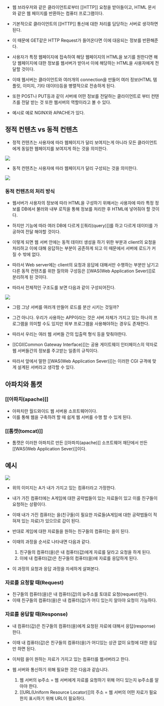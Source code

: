 - 웹 브라우저와 같은 클라이언트로부터 [[HTTP]] 요청을 받아들이고, HTML 문서와 같은 웹 페이지를 반환하는 컴퓨터 프로그램이다.

- 기본적으로 클라이언트의 [[HTTP]] 통신에 대한 처리를 담당하는 서버로 생각하면 된다.

- 이 때문에 GET같은 HTTP Request가 들어온다면 이에 대응되는 정보를 반환해준다.
- 사용자가 특정 웹페이지에 접속하여 해당 웹페이지의 HTML을 보기를 원한다면 해당 웹페이지에 대한 정보를 웹서버가 받아서 이에 해당하는 HTML을 사용자에게 전달할 것이다.

- 이때 웹서버는 클라이언트와 여러개의 connection을 만들어 여러 정보(HTML 템플릿, 이미지, 기타 데이터)등을 병렬적으로 전송하게 된다.

- 또한 POST나 PUT등과 같이 서버에 어떤 정보를 전달하는 클라이언트로 부터 컨텐츠를 전달 받는 것 또한 웹서버의 역할이라고 볼 수 있다.

- 예시로 예로 NGINX와 APACHE가 있다.


## 정적 컨텐츠 vs 동적 컨텐츠

- 정적 컨텐츠는 사용자에 따라 웹페이지가 달리 보여지는게 아니라 모든 클라이언트에게 동일한 웹페이지를 보여지게 하는 것을 의미한다.

![](https://blog.kakaocdn.net/dn/VAH6U/btrpcPOQJU0/5YYQWISyLOdLMuEoSme87k/img.png)

- 동적 컨텐츠는 사용자에 따라 웹페이지가 달리 구성되는 것을 의미한다.

![](https://blog.kakaocdn.net/dn/dgDSI0/btrpiHoFmMG/VKOH4184qn7G8kJtyMbzB0/img.png)

### 동적 컨텐츠의 처리 방식

- 웹서버가 사용자의 정보에 따라 HTML을 구성하기 위해서는 사용자에 따라 특정 정보를 DB에서 불러와 내부 로직을 통해 정보를 처리한 후 HTML에 넣어줘야 할 것이다.

- 하지만 기능에 따라 여러 DB에 다르게 [[쿼리(query)]]를 하고 다르게 데이터를 가공하여 전달 해야할 것이다. 

- 이렇게 되면 웹 서버 안에는 동적 데이터 생성을 하기 위한 부분과 client의 요청을 처리하고 이에 대해 응답하는 부분이 공존하게 되고 이 때문에서 서버에 로드가 커질 수 밖에 없다.

- 따라서 Web server에는 client의 요청과 응답에 대해서만 수행하는 부분만 남기고 다른 동적 컨텐츠를 위한 질의와 구성등은 [[WAS(Web Application Sever)]]로 분리하게 된 것이다.

- 따라서 전체적인 구조도를 보면 다음과 같이 구성되어진다.

![](https://blog.kakaocdn.net/dn/ddu6vR/btrpgzYJeOt/G7yupopF42RFKcwbrCgFeK/img.png)

- 그럼 그냥 서버를 여러개 만들어 로드를 분산 시키는 것일까?

- 그건 아니다. 우리가 사용하는 APP이라는 것은 서버 자체가 가지고 있는 하나의 프로그램을 의미할 수도 있지만 외부 프로그램을 사용해야하는 경우도 존재한다.
- 따라서 우리는 여러 웹 서버들 간의 입출력 형식 등을 맞춰야한다.

- [[CGI(Common Gateway Interface)]]는 공용 게이트웨이 인터페이스의 약자로 웹 서버들간의 정보를 주고받는 일종의 규칙이다.
- 따라서 앞에서 말한 [[WAS(Web Application Sever)]]는 이러한 CGI 규격에 맞게 설계된 서버라고 생각할 수 있다.


## 아파치와 톰캣

### [[아파치(apache)]]

- 아파치란 월드와이드 웹 서버용 소프트웨어이다. 
- 이를 통해 웹을 구축하려 할 때 쉽게 웹 서버를 수행 할 수 있게 된다.

### [[톰캣(tomcat)]]

- 톰캣은 이러한 아파치르 만든 [[아파치(apache)]] 소프트웨어 재단에서 만든 [[WAS(Web Application Sever)]]이다.

## 예시

![](https://blog.kakaocdn.net/dn/bEURhB/btrVUjbA3z1/KgmEvKDUqKx4cBIVtyQcnK/img.png)

- 위의 이미지는 A가 내가 가지고 있는 컴퓨터라고 가정한다.
- 내가 가진 컴퓨터에는 A게임에 대한 공략법들이 있는 자료들이 있고 이를 친구들이 요청하는 상황이다.

- 이때 내가 가진 컴퓨터는 을(친구들)이 필요한 자료들(A게임에 대한 공략법들이 적혀져 있는 자료)가 있으므로 갑이 된다.

- 반대로 게임에 대한 자료들을 원하는 친구들의 컴퓨터는 을이 된다.

- 이때의 과정을 순서로 나타내면 다음과 같다.
	1. 친구들의 컴퓨터(을)은 내 컴퓨터(갑)에게 자료를 달라고 요청을 하게 된다.
	2. 이에 내 컴퓨터(갑)은 친구들의 컴퓨터(을)에 자료를 응답하게 된다.


- 이 과정의 요청과 응답 과정을 자세하게 살펴본다.

### 자료를 요청할 때(Request)

- 친구들의 컴퓨터(을)은 내 컴퓨터(갑)의 ip주소를 토대로 요청(request)한다.
- 이때 친구들의 컴퓨터(을)은 내 컴퓨터(갑)가 어디 있는지 알아야 요청이 가능하다.

### 자료를 응답할 때(Response)

- 내 컴퓨터(갑)은 친구들의 컴퓨터(을)에게 요청된 자료에 대해서 응답(response)한다.
- 이때 내 컴퓨터(갑)은 친구들의 컴퓨터(을)가 어디있는 상관 없이 요청에 대한 응답만 하면 된다.

- 이처럼 을이 원하는 자료가 가지고 있는 컴퓨터를 웹서버라고 한다.

- 웹 서버와 통신하기 위해 필요한 것은 다음과 같습니다.
	1. 웹 서버의 ip주소 = 웹 서버에게 자료를 요청하기 위해 어디 있는지 ip주소를 알아야 한다.
	2. [[URL(Uniform Resource Locator)]]의 주소 = 웹 서버의 어떤 자료가 필요한지 표시하기 위해 URL이 필요하다.